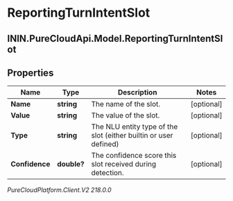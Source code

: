 # ReportingTurnIntentSlot

## ININ.PureCloudApi.Model.ReportingTurnIntentSlot

## Properties

|Name | Type | Description | Notes|
|------------ | ------------- | ------------- | -------------|
| **Name** | **string** | The name of the slot. | [optional] |
| **Value** | **string** | The value of the slot. | [optional] |
| **Type** | **string** | The NLU entity type of the slot (either builtin or user defined) | [optional] |
| **Confidence** | **double?** | The confidence score this slot received during detection. | [optional] |



_PureCloudPlatform.Client.V2 218.0.0_
